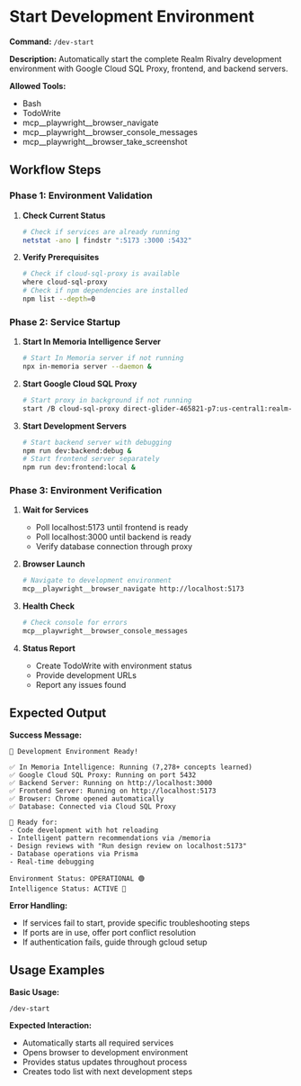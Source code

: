 # Start Development Environment

**Command:** `/dev-start`

**Description:** Automatically start the complete Realm Rivalry development environment with Google Cloud SQL Proxy, frontend, and backend servers.

**Allowed Tools:**
- Bash
- TodoWrite
- mcp__playwright__browser_navigate
- mcp__playwright__browser_console_messages
- mcp__playwright__browser_take_screenshot

## Workflow Steps

### Phase 1: Environment Validation
1. **Check Current Status**
   ```bash
   # Check if services are already running
   netstat -ano | findstr ":5173 :3000 :5432"
   ```

2. **Verify Prerequisites**
   ```bash
   # Check if cloud-sql-proxy is available
   where cloud-sql-proxy
   # Check if npm dependencies are installed
   npm list --depth=0
   ```

### Phase 2: Service Startup
1. **Start In Memoria Intelligence Server**
   ```bash
   # Start In Memoria server if not running
   npx in-memoria server --daemon &
   ```

2. **Start Google Cloud SQL Proxy**
   ```bash
   # Start proxy in background if not running
   start /B cloud-sql-proxy direct-glider-465821-p7:us-central1:realm-rivalry-dev --port=5432
   ```

3. **Start Development Servers**
   ```bash
   # Start backend server with debugging
   npm run dev:backend:debug &
   # Start frontend server separately  
   npm run dev:frontend:local &
   ```

### Phase 3: Environment Verification
1. **Wait for Services**
   - Poll localhost:5173 until frontend is ready
   - Poll localhost:3000 until backend is ready
   - Verify database connection through proxy

2. **Browser Launch**
   ```bash
   # Navigate to development environment
   mcp__playwright__browser_navigate http://localhost:5173
   ```

3. **Health Check**
   ```bash
   # Check console for errors
   mcp__playwright__browser_console_messages
   ```

4. **Status Report**
   - Create TodoWrite with environment status
   - Provide development URLs
   - Report any issues found

## Expected Output

**Success Message:**
```
🚀 Development Environment Ready!

✅ In Memoria Intelligence: Running (7,278+ concepts learned)
✅ Google Cloud SQL Proxy: Running on port 5432
✅ Backend Server: Running on http://localhost:3000  
✅ Frontend Server: Running on http://localhost:5173
✅ Browser: Chrome opened automatically
✅ Database: Connected via Cloud SQL Proxy

🎯 Ready for:
- Code development with hot reloading
- Intelligent pattern recommendations via /memoria
- Design reviews with "Run design review on localhost:5173"
- Database operations via Prisma
- Real-time debugging

Environment Status: OPERATIONAL 🟢
Intelligence Status: ACTIVE 🧠
```

**Error Handling:**
- If services fail to start, provide specific troubleshooting steps
- If ports are in use, offer port conflict resolution
- If authentication fails, guide through gcloud setup

## Usage Examples

**Basic Usage:**
```
/dev-start
```

**Expected Interaction:**
- Automatically starts all required services
- Opens browser to development environment
- Provides status updates throughout process
- Creates todo list with next development steps